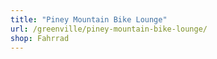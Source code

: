 ```yaml
---
title: "Piney Mountain Bike Lounge"
url: /greenville/piney-mountain-bike-lounge/
shop: Fahrrad
---
```

